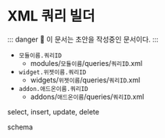 # XML 쿼리 빌더

::: danger
🚧 이 문서는 초안을 작성중인 문서이다.
:::

- `모듈이름.쿼리ID`
  - modules/`모듈이름`/queries/`쿼리ID`.xml
- `widget.위젯이름.쿼리ID`
  - widgets/`위젯이름`/queries/`쿼리ID`.xml
- `addon.애드온이름.쿼리ID`
  - addons/`애드온이름`/queries/`쿼리ID`.xml


select, insert, update, delete

schema

